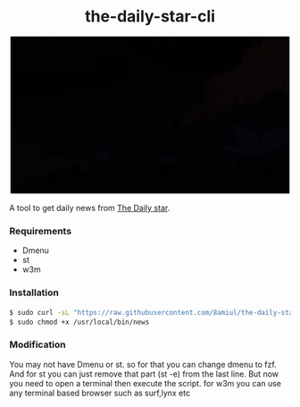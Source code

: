 <h1 align="center">the-daily-star-cli</h1>
<p align="center"> 
<img src="/X_/x.webp" alt="Video Preview" width="500px">
</p>

A tool to get daily news from [The Daily star](https://www.thedailystar.net).

### Requirements
* Dmenu
* st
* w3m

### Installation 
```sh
$ sudo curl -sL "https://raw.githubusercontent.com/8amiul/the-daily-star-cli/main/news" -o /usr/local/bin/news
$ sudo chmod +x /usr/local/bin/news
```

### Modification

<p>
You may not have Dmenu or st. so for that you can change dmenu to fzf.
And for st you can just remove that part (st -e) from the last line.
But now you need to open a terminal then execute the script.
for w3m you can use any terminal based browser such as surf,lynx etc
</p>


